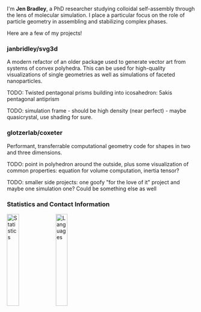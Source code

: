 I'm **Jen Bradley**, a PhD researcher studying colloidal self-assembly through the lens of molecular simulation. I place a particular focus on the role of particle geometry in assembling and stabilizing complex phases.

Here are a few of my projects!

### janbridley/svg3d

A modern refactor of an older package used to generate vector art from systems of convex polyhedra. This can be used for high-quality visualizations of single geometries as well as simulations of faceted nanoparticles.

TODO: Twisted pentagonal prisms building into icosahedron: 5akis pentagonal antiprism

TODO: simulation frame - should be high density (near perfect) - maybe quasicrystal, use shading for sure.

### glotzerlab/coxeter

Performant, transferrable computational geometry code for shapes in two and three dimensions.

TODO: point in polyhedron around the outside, plus some visualization of common properties: equation for volume computation, inertia tensor?


TODO: smaller side projects: one goofy "for the love of it" project and maybe one simulation one? Could be something else as well





### Statistics and Contact Information

<p float="left">
  <img src=https://github-profile-summary-cards.vercel.app/api/cards/stats?username=janbridley&theme=github alt="Statistics" width="25%" />
  <img src=https://github-profile-summary-cards.vercel.app/api/cards/most-commit-language?username=janbridley&theme=github alt="Languages" width="25%" />
</p>

